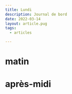 ```yaml
---
title: Lundi
description: Journal de bord
date: 2022-03-14
layout: article.pug
tags:
  - articles

---
```


# matin

# après-midi
